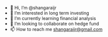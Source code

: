 - 👋 Hi, I’m @shangaraijr
- 👀 I’m interested in long term investing
- 🌱 I’m currently learning financial analysis
- 💞️ I’m looking to collaborate on hedge fund
- 📫 How to reach me shangaraijr@gmail.com

<!---
shangaraijr/shangaraijr is a ✨ special ✨ repository because its `README.md` (this file) appears on your GitHub profile.
You can click the Preview link to take a look at your changes.
--->
